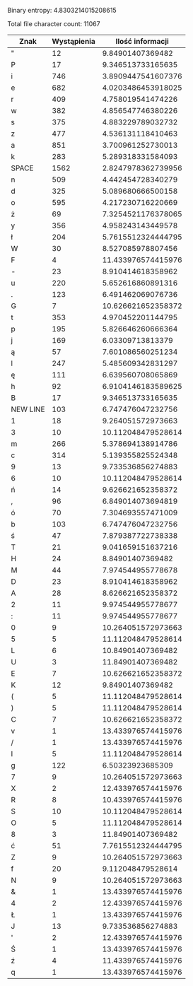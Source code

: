 Binary entropy: 4.8303214015208615

Total file character count: 11067

| Znak | Wystąpienia | Ilość informacji |
| --- | --- | --- |
| " | 12 | 9.84901407369482 |
| P | 17 | 9.346513733165635 |
| i | 746 | 3.8909447541607376 |
| e | 682 | 4.0203486453918025 |
| r | 409 | 4.758019541474226 |
| w | 382 | 4.856547746380226 |
| s | 375 | 4.883229789032732 |
| z | 477 | 4.536131118410463 |
| a | 851 | 3.700961252730013 |
| k | 283 | 5.289318331584093 |
| SPACE | 1562 | 2.8247978362739956 |
| n | 509 | 4.442454728340279 |
| d | 325 | 5.089680666500158 |
| o | 595 | 4.217230716220669 |
| ż | 69 | 7.3254521176378065 |
| y | 356 | 4.958243143449578 |
| ł | 204 | 5.7615512324444795 |
| W | 30 | 8.527085978807456 |
| F | 4 | 11.433976574415976 |
| - | 23 | 8.910414618358962 |
| u | 220 | 5.652616860891316 |
| . | 123 | 6.491462069076736 |
| G | 7 | 10.626621652358372 |
| t | 353 | 4.970452201144795 |
| p | 195 | 5.826646260666364 |
| j | 169 | 6.03309713813379 |
| ą | 57 | 7.601086560251234 |
| l | 247 | 5.485609342831297 |
| ę | 111 | 6.639560708065869 |
| h | 92 | 6.9104146183589625 |
| B | 17 | 9.346513733165635 |
| NEW LINE | 103 | 6.747476047232756 |
| 1 | 18 | 9.264051572973663 |
| 3 | 10 | 10.112048479528614 |
| m | 266 | 5.378694138914786 |
| c | 314 | 5.139355825524348 |
| 9 | 13 | 9.733536856274883 |
| 6 | 10 | 10.112048479528614 |
| ń | 14 | 9.626621652358372 |
| , | 96 | 6.849014073694819 |
| ó | 70 | 7.304693557471009 |
| b | 103 | 6.747476047232756 |
| ś | 47 | 7.879387722738338 |
| T | 21 | 9.041659151637216 |
| H | 24 | 8.84901407369482 |
| M | 44 | 7.974544955778678 |
| D | 23 | 8.910414618358962 |
| A | 28 | 8.626621652358372 |
| 2 | 11 | 9.974544955778677 |
| : | 11 | 9.974544955778677 |
| 0 | 9 | 10.264051572973663 |
| 5 | 5 | 11.112048479528614 |
| L | 6 | 10.84901407369482 |
| U | 3 | 11.84901407369482 |
| E | 7 | 10.626621652358372 |
| K | 12 | 9.84901407369482 |
| ( | 5 | 11.112048479528614 |
| ) | 5 | 11.112048479528614 |
| C | 7 | 10.626621652358372 |
| v | 1 | 13.433976574415976 |
| / | 1 | 13.433976574415976 |
| I | 5 | 11.112048479528614 |
| g | 122 | 6.50323923685309 |
| 7 | 9 | 10.264051572973663 |
| X | 2 | 12.433976574415976 |
| R | 8 | 10.433976574415976 |
| S | 10 | 10.112048479528614 |
| O | 5 | 11.112048479528614 |
| 8 | 3 | 11.84901407369482 |
| ć | 51 | 7.7615512324444795 |
| Z | 9 | 10.264051572973663 |
| f | 20 | 9.112048479528614 |
| N | 9 | 10.264051572973663 |
| & | 1 | 13.433976574415976 |
| 4 | 2 | 12.433976574415976 |
| Ł | 1 | 13.433976574415976 |
| J | 13 | 9.733536856274883 |
| ' | 2 | 12.433976574415976 |
| Ś | 1 | 13.433976574415976 |
| ź | 4 | 11.433976574415976 |
| q | 1 | 13.433976574415976 |
